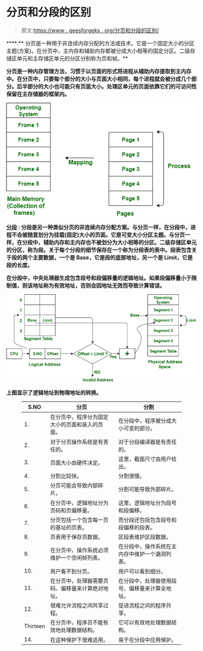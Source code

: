 # 分页和分段的区别

> 原文:[https://www . geesforgeks . org/分页和分段的区别/](https://www.geeksforgeeks.org/difference-between-paging-and-segmentation/)

[](https://www.geeksforgeeks.org/paging-in-operating-system/)****:**
分页是一种用于非连续内存分配的方法或技术。它是一个固定大小的分区主题(方案)。在分页中，主内存和辅助内存都被分成大小相等的固定分区。二级存储区单元和主存储区单元的分区分别称为页和帧。**

**分页是一种内存管理方法，习惯于以页面的形式将进程从辅助内存提取到主内存中。在分页中，只要每个部分的大小与页面大小相同，每个进程就会被分成几个部分。后半部分的大小也可能只有页面大小。处理区单元的页面依靠它们的可访问性保留在主存储器的框架内。**

**![](img/5fdb8a06d158e29a6b2462e613feb1a8.png)**

**[**分段**](https://www.geeksforgeeks.org/segmentation-in-operating-system/) **:**
分段是另一种类似分页的非连续内存分配方案。与分页一样，在分段中，进程不会被随意划分为挂载(固定)大小的页面。它是可变大小分区主题。与分页一样，在分段中，辅助内存和主内存也不被划分为大小相等的分区。二级存储区单元的分区，称为段。关于每个分段的细节保存在一个称为分段表的表中。段表包含关于段的两个主要数据，一个是 Base，它是段的底部地址，另一个是 Limit，它是段的长度。**

**在分段中，中央处理器生成包含段号和段偏移量的逻辑地址。如果段偏移量小于限制值，则该地址称为有效地址，否则会因地址无效而导致计算错误。**

**![](img/e7bf0fc4f9312d6c721973241b07b989.png)**

**上图显示了逻辑地址到物理地址的转换。**

<figure class="table">

| S.NO | 分页 | 分割 |
| --- | --- | --- |
| 1. | 在分页中，程序分为固定大小的页面和装入的页面。 | 在分段中，程序被分成大小可变的部分。 |
| 2. | 对于分页操作系统是有责任的。 | 对于分段编译器是有责任的。 |
| 3. | 页面大小由硬件决定。 | 这里，截面尺寸由用户给出。 |
| 4. | 分割比较快。 | 分割很慢。 |
| 5. | 分页可能会导致内部碎片。 | 分割可能导致外部碎片。 |
| 6. | 在分页中，逻辑地址分为页码和页偏移量。 | 这里，逻辑地址分为段号和段偏移。 |
| 7. | 分页包括一个包含每一页的基址的页表。 | 而分段还包括包含段号和段偏移的段表。 |
| 8. | 页表用于保存页数据。 | 区段表维护区段数据。 |
| 9. | 在分页中，操作系统必须维护一个空闲帧列表。 | 在分段中，操作系统在主内存中维护一个漏洞列表。 |
| 10. | 用户看不到分页。 | 用户可以看到细分。 |
| 11. | 在分页中，处理器需要页码、偏移量来计算绝对地址。 | 在分段中，处理器使用段号、偏移量来计算全地址。 |
| 12. | 很难允许流程之间共享过程。 | 促进流程之间的程序共享。 |
| Thirteen | 在分页中，程序员不能有效地处理数据结构。 | 它可以有效地处理数据结构。 |
| 14. | 在这种保护下很难适用。 | 易于在分段中应用保护。 |

</figure>